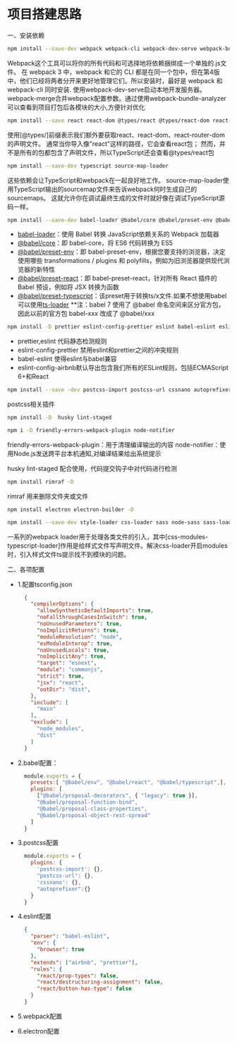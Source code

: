 # 项目搭建思路

一、安装依赖

```bash
npm install --save-dev webpack webpack-cli webpack-dev-serve webpack-bundle-analyzer webpack-merge
```

Webpack这个工具可以将你的所有代码和可选择地将依赖捆绑成一个单独的.js文件。
在 webpack 3 中，webpack 和它的 CLI 都是在同一个包中，但在第4版中，他们已经将两者分开来更好地管理它们。所以安装时，最好是 webpack 和 webpack-cli 同时安装.
使用webpack-dev-serve启动本地开发服务器。webpack-merge合并webpack配置参数。通过使用webpack-bundle-analyzer可以查看到项目打包后各模块的大小,方便针对优化

```bash
npm install --save react react-dom @types/react @types/react-dom react-router-dom @types/react-router-dom
```

使用[@types/]前缀表示我们额外要获取react、react-dom、react-router-dom的声明文件。 通常当你导入像"react"这样的路径，它会查看react包； 然而，并不是所有的包都包含了声明文件，所以TypeScript还会查看@types/react包

```bash
npm install --save-dev typescript source-map-loader
```

这些依赖会让TypeScript和webpack在一起良好地工作。
source-map-loader使用TypeScript输出的sourcemap文件来告诉webpack何时生成自己的sourcemaps。 这就允许你在调试最终生成的文件时就好像在调试TypeScript源码一样。

```bash
npm install --save-dev babel-loader @babel/core @babel/preset-env @babel/preset-react @babel/typescript
```

- [babel-loader](https://github.com/babel/babel-loader)：使用 Babel 转换 JavaScript依赖关系的 Webpack 加载器
- [@babel/core](https://babeljs.io/docs/en/babel-core)：即 babel-core，将 ES6 代码转换为 ES5
- [@babel/preset-env](https://babeljs.io/docs/en/babel-preset-env)：即 babel-preset-env，根据您要支持的浏览器，决定使用哪些 transformations / plugins 和 polyfills，例如为旧浏览器提供现代浏览器的新特性
- [@babel/preset-react](https://babeljs.io/docs/en/babel-preset-react)：即 babel-preset-react，针对所有 React 插件的 Babel 预设，例如将 JSX 转换为函数
- [@babel/preset-typescript](https://babeljs.io/docs/en/babel-preset-typescript#docsNav)：该preset用于转换ts/x文件.如果不想使用babel可以使用[ts-loader](https://github.com/TypeStrong/ts-loader)
**注：babel 7 使用了 @babel 命名空间来区分官方包，因此以前的官方包 babel-xxx 改成了 @babel/xxx

```bash
npm install -D prettier eslint-config-prettier eslint babel-eslint eslint-config-airbnb
```

- prettier,eslint 代码静态检测规则
- eslint-config-prettier 禁用eslint和prettier之间的冲突规则
- babel-eslint 使得eslint与babel兼容
- eslint-config-airbnb默认导出包含我们所有的ESLint规则，包括ECMAScript 6+和React

```bash
npm install --save -dev postcss-import postcss-url cssnano autoprefixer
```

postcss相关插件

```bash
npm install -D  husky lint-staged
```

```bash
npm i -D friendly-errors-webpack-plugin node-notifier
```

friendly-errors-webpack-plugin：用于清理编译输出的内容
node-notifier：使用Node.js发送跨平台本机通知,对编译结果给出系统提示

husky lint-staged 配合使用，代码提交钩子中对代码进行检测

```bash
npm install rimraf -D
```

rimraf 用来删除文件夹或文件

```bash
npm install electron electron-builder -D
```

```bash
npm install --save-dev style-loader css-loader sass node-sass sass-loader less less-loader postcss-loader url-loader svg-sprite-loader css-modules-typescript-loader
```

一系列的webpack loader用于处理各类文件的引入，其中[css-modules-typescript-loader]作用是给样式文件写声明文件。解决css-loader开启modules时，引入样式文件ts提示找不到模块的问题。

二、各项配置

- 1.配置tsconfig.json
  
  ```json
    {
      "compilerOptions": {
        "allowSyntheticDefaultImports": true,
        "noFallthroughCasesInSwitch": true,
        "noUnusedParameters": true,
        "noImplicitReturns": true,
        "moduleResolution": "node",
        "esModuleInterop": true,
        "noUnusedLocals": true,
        "noImplicitAny": true,
        "target": "esnext",
        "module": "commonjs",
        "strict": true,
        "jsx": "react",
        "outDir": "dist",
      },
      "include": [
        "main"
      ],
      "exclude": [
        "node_modules",
        "dist"
      ]
    }
  ```

- 2.babel配置：

  ```js
    module.exports = {
      presets:[ "@babel/env", "@babel/react", "@babel/typescript",],
      plugins: [
        ["@babel/proposal-decorators", { "legacy": true }],
        "@babel/proposal-function-bind",
        "@babel/proposal-class-properties",
        "@babel/proposal-object-rest-spread"
      ]
    }
  ```

- 3.postcss配置

  ```js
    module.exports = {
      plugins: {
        'postcss-import': {},
        "postcss-url": {},
        'cssnano': {},
        "autoprefixer":{}
      }
    }
  ```

- 4.eslint配置

  ```json
    {
      "parser": "babel-eslint",
      "env": {
        "browser": true
      },
      "extends": ["airbnb", "prettier"],
      "rules": {
        "react/prop-types": false,
        "react/destructuring-assignment": false,
        "react/button-has-type": false
      }
    }
  ```

- 5.webpack配置

- 6.electron配置

